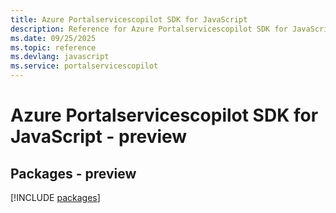 ```yaml
---
title: Azure Portalservicescopilot SDK for JavaScript
description: Reference for Azure Portalservicescopilot SDK for JavaScript
ms.date: 09/25/2025
ms.topic: reference
ms.devlang: javascript
ms.service: portalservicescopilot
---
```

# Azure Portalservicescopilot SDK for JavaScript - preview
## Packages - preview
[!INCLUDE [packages](portalservicescopilot-index.md)]